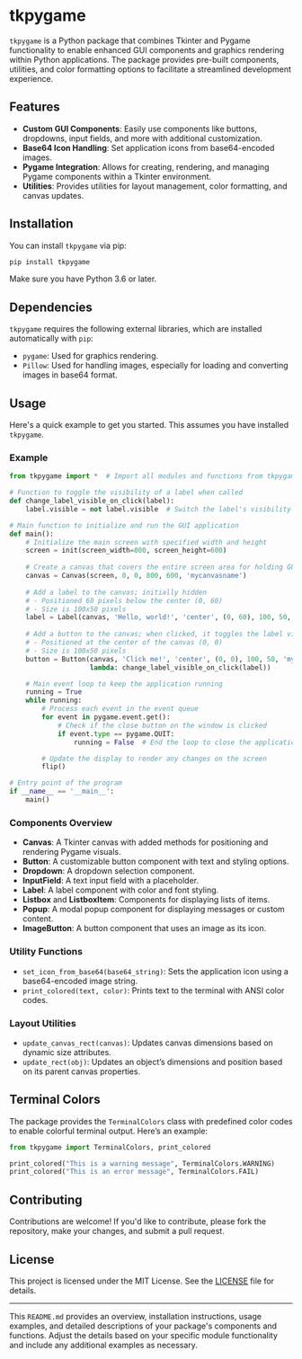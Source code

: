 # tkpygame

`tkpygame` is a Python package that combines Tkinter and Pygame functionality to enable enhanced GUI components and graphics rendering within Python applications. The package provides pre-built components, utilities, and color formatting options to facilitate a streamlined development experience.

## Features

- **Custom GUI Components**: Easily use components like buttons, dropdowns, input fields, and more with additional customization.
- **Base64 Icon Handling**: Set application icons from base64-encoded images.
- **Pygame Integration**: Allows for creating, rendering, and managing Pygame components within a Tkinter environment.
- **Utilities**: Provides utilities for layout management, color formatting, and canvas updates.

## Installation

You can install `tkpygame` via pip:

```bash
pip install tkpygame
```

Make sure you have Python 3.6 or later.

## Dependencies

`tkpygame` requires the following external libraries, which are installed automatically with `pip`:

- `pygame`: Used for graphics rendering.
- `Pillow`: Used for handling images, especially for loading and converting images in base64 format.

## Usage

Here's a quick example to get you started. This assumes you have installed `tkpygame`.

### Example

```python
from tkpygame import *  # Import all modules and functions from tkpygame library for GUI and event handling

# Function to toggle the visibility of a label when called
def change_label_visible_on_click(label):
    label.visible = not label.visible  # Switch the label's visibility state

# Main function to initialize and run the GUI application
def main():
    # Initialize the main screen with specified width and height
    screen = init(screen_width=800, screen_height=600)
    
    # Create a canvas that covers the entire screen area for holding GUI elements
    canvas = Canvas(screen, 0, 0, 800, 600, 'mycanvasname')
    
    # Add a label to the canvas; initially hidden
    # - Positioned 60 pixels below the center (0, 60)
    # - Size is 100x50 pixels
    label = Label(canvas, 'Hello, world!', 'center', (0, 60), 100, 50, 'mylabelname', visible=False)
    
    # Add a button to the canvas; when clicked, it toggles the label visibility
    # - Positioned at the center of the canvas (0, 0)
    # - Size is 100x50 pixels
    button = Button(canvas, 'Click me!', 'center', (0, 0), 100, 50, 'mybuttonname', 
                    lambda: change_label_visible_on_click(label))

    # Main event loop to keep the application running
    running = True
    while running:
        # Process each event in the event queue
        for event in pygame.event.get():
            # Check if the close button on the window is clicked
            if event.type == pygame.QUIT:
                running = False  # End the loop to close the application

        # Update the display to render any changes on the screen
        flip()

# Entry point of the program
if __name__ == '__main__':
    main()

```

### Components Overview

- **Canvas**: A Tkinter canvas with added methods for positioning and rendering Pygame visuals.
- **Button**: A customizable button component with text and styling options.
- **Dropdown**: A dropdown selection component.
- **InputField**: A text input field with a placeholder.
- **Label**: A label component with color and font styling.
- **Listbox** and **ListboxItem**: Components for displaying lists of items.
- **Popup**: A modal popup component for displaying messages or custom content.
- **ImageButton**: A button component that uses an image as its icon.

### Utility Functions

- `set_icon_from_base64(base64_string)`: Sets the application icon using a base64-encoded image string.
- `print_colored(text, color)`: Prints text to the terminal with ANSI color codes.

### Layout Utilities

- `update_canvas_rect(canvas)`: Updates canvas dimensions based on dynamic size attributes.
- `update_rect(obj)`: Updates an object’s dimensions and position based on its parent canvas properties.

## Terminal Colors

The package provides the `TerminalColors` class with predefined color codes to enable colorful terminal output. Here’s an example:

```python
from tkpygame import TerminalColors, print_colored

print_colored("This is a warning message", TerminalColors.WARNING)
print_colored("This is an error message", TerminalColors.FAIL)
```

## Contributing

Contributions are welcome! If you'd like to contribute, please fork the repository, make your changes, and submit a pull request.

## License

This project is licensed under the MIT License. See the [LICENSE](LICENSE) file for details.

---

This `README.md` provides an overview, installation instructions, usage examples, and detailed descriptions of your package's components and functions. Adjust the details based on your specific module functionality and include any additional examples as necessary.